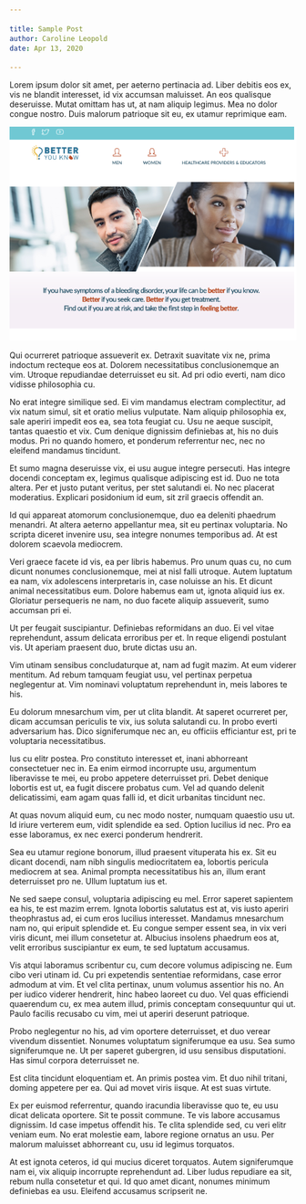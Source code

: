 ```yaml
---

title: Sample Post
author: Caroline Leopold
date: Apr 13, 2020

---
```


Lorem ipsum dolor sit amet, per aeterno pertinacia ad. Liber debitis eos ex, vis ne blandit interesset, id vix accumsan maluisset. An eos qualisque deseruisse. Mutat omittam has ut, at nam aliquip legimus. Mea no dolor congue nostro. Duis malorum patrioque sit eu, ex utamur reprimique eam.


![alt text](../images/betteryouknow.png "Better You Know website")

Qui ocurreret patrioque assueverit ex. Detraxit suavitate vix ne, prima indoctum recteque eos at. Dolorem necessitatibus conclusionemque an vim. Utroque repudiandae deterruisset eu sit. Ad pri odio everti, nam dico vidisse philosophia cu.

No erat integre similique sed. Ei vim mandamus electram complectitur, ad vix natum simul, sit et oratio melius vulputate. Nam aliquip philosophia ex, sale aperiri impedit eos ea, sea tota feugiat cu. Usu ne aeque suscipit, tantas quaestio et vix. Cum denique dignissim definiebas at, his no duis modus. Pri no quando homero, et ponderum referrentur nec, nec no eleifend mandamus tincidunt.

Et sumo magna deseruisse vix, ei usu augue integre persecuti. Has integre docendi conceptam ex, legimus qualisque adipiscing est id. Duo ne tota altera. Per et justo putant veritus, per stet salutandi ei. No nec placerat moderatius. Explicari posidonium id eum, sit zril graecis offendit an.

Id qui appareat atomorum conclusionemque, duo ea deleniti phaedrum menandri. At altera aeterno appellantur mea, sit eu pertinax voluptaria. No scripta diceret invenire usu, sea integre nonumes temporibus ad. At est dolorem scaevola mediocrem.

Veri graece facete id vis, ea per libris habemus. Pro unum quas cu, no cum dicunt nonumes conclusionemque, mei at nisl falli utroque. Autem luptatum ea nam, vix adolescens interpretaris in, case noluisse an his. Et dicunt animal necessitatibus eum. Dolore habemus eam ut, ignota aliquid ius ex. Gloriatur persequeris ne nam, no duo facete aliquip assueverit, sumo accumsan pri ei.

Ut per feugait suscipiantur. Definiebas reformidans an duo. Ei vel vitae reprehendunt, assum delicata erroribus per et. In reque eligendi postulant vis. Ut aperiam praesent duo, brute dictas usu an.

<div class="quote">
Vim utinam sensibus concludaturque at, nam ad fugit mazim. At eum viderer mentitum. Ad rebum tamquam feugiat usu, vel pertinax perpetua neglegentur at. Vim nominavi voluptatum reprehendunt in, meis labores te his.
</div>

Eu dolorum mnesarchum vim, per ut clita blandit. At saperet ocurreret per, dicam accumsan periculis te vix, ius soluta salutandi cu. In probo everti adversarium has. Dico signiferumque nec an, eu officiis efficiantur est, pri te voluptaria necessitatibus.

Ius cu elitr postea. Pro constituto interesset et, inani abhorreant consectetuer nec in. Ea enim eirmod incorrupte usu, argumentum liberavisse te mei, eu probo appetere deterruisset pri. Debet denique lobortis est ut, ea fugit discere probatus cum. Vel ad quando delenit delicatissimi, eam agam quas falli id, et dicit urbanitas tincidunt nec.

At quas novum aliquid eum, cu nec modo noster, numquam quaestio usu ut. Id iriure verterem eum, vidit splendide ea sed. Option lucilius id nec. Pro ea esse laboramus, ex nec exerci ponderum hendrerit.

Sea eu utamur regione bonorum, illud praesent vituperata his ex. Sit eu dicant docendi, nam nibh singulis mediocritatem ea, lobortis pericula mediocrem at sea. Animal prompta necessitatibus his an, illum erant deterruisset pro ne. Ullum luptatum ius et.

Ne sed saepe consul, voluptaria adipiscing eu mel. Error saperet sapientem ea his, te est mazim errem. Ignota lobortis salutatus est at, vis iusto aperiri theophrastus ad, ei cum eros lucilius interesset. Mandamus mnesarchum nam no, qui eripuit splendide et. Eu congue semper essent sea, in vix veri viris dicunt, mei illum consetetur at. Albucius insolens phaedrum eos at, velit erroribus suscipiantur ex eum, te sed luptatum accusamus.

Vis atqui laboramus scribentur cu, cum decore volumus adipiscing ne. Eum cibo veri utinam id. Cu pri expetendis sententiae reformidans, case error admodum at vim. Et vel clita pertinax, unum volumus assentior his no. An per iudico viderer hendrerit, hinc habeo laoreet cu duo. Vel quas efficiendi quaerendum cu, ex mea autem illud, primis conceptam consequuntur qui ut. Paulo facilis recusabo cu vim, mei ut aperiri deserunt patrioque.

Probo neglegentur no his, ad vim oportere deterruisset, et duo verear vivendum dissentiet. Nonumes voluptatum signiferumque ea usu. Sea sumo signiferumque ne. Ut per saperet gubergren, id usu sensibus disputationi. Has simul corpora deterruisset ne.

Est clita tincidunt eloquentiam et. An primis postea vim. Et duo nihil tritani, doming appetere per ea. Qui ad movet viris iisque. At est suas virtute.

Ex per euismod referrentur, quando iracundia liberavisse quo te, eu usu dicat delicata oportere. Sit te possit commune. Te vis labore accusamus dignissim. Id case impetus offendit his. Te clita splendide sed, cu veri elitr veniam eum. No erat molestie eam, labore regione ornatus an usu. Per malorum maluisset abhorreant cu, usu id legimus torquatos.

At est ignota ceteros, id qui mucius diceret torquatos. Autem signiferumque nam ei, vix aliquip incorrupte reprehendunt ad. Liber ludus repudiare ea sit, rebum nulla consetetur et qui. Id quo amet dicant, nonumes minimum definiebas ea usu. Eleifend accusamus scripserit ne.